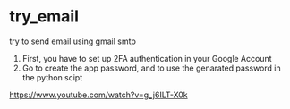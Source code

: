 # try_email
try to send email using gmail smtp

1. First, you have to set up 2FA authentication in your Google Account
2. Go to create the app password, and to use the genarated password in the python scipt

https://www.youtube.com/watch?v=g_j6ILT-X0k
